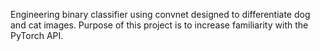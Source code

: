 Engineering binary classifier using convnet designed to differentiate dog and cat images. Purpose of this project is to increase familiarity with the PyTorch API.